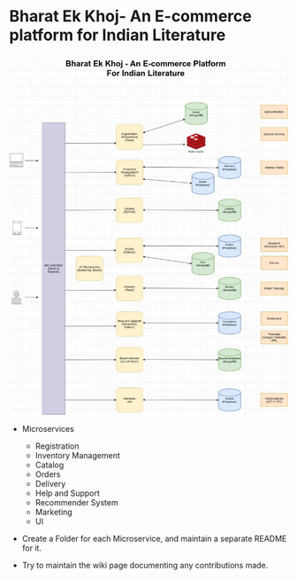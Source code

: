 # Bharat Ek Khoj- An E-commerce platform for Indian Literature

![The Architecture](assets/img/diagram.jpg)

* Microservices
  * Registration
  * Inventory Management
  * Catalog
  * Orders
  * Delivery
  * Help and Support
  * Recommender System
  * Marketing
  * UI

* Create a Folder for each Microservice, and maintain a separate README for it.

* Try to maintain the wiki page documenting any contributions made.

